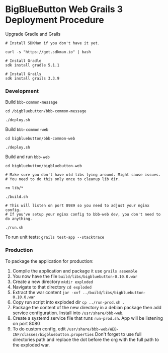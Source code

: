 # BigBlueButton Web Grails 3 Deployment Procedure

Upgrade Gradle and Grails

```
# Install SDKMan if you don't have it yet.

curl -s "https://get.sdkman.io" | bash

# Install Gradle
sdk install gradle 5.1.1

# Install Grails
sdk install grails 3.3.9
```

### Development

Build `bbb-common-message`

```
cd /bigbluebutton/bbb-common-message

./deploy.sh
```

Build `bbb-common-web`

```
cd bigbluebutton/bbb-common-web

./deploy.sh
```

Build and run `bbb-web`

```
cd bigbluebutton/bigbluebutton-web

# Make sure you don't have old libs lying around. Might cause issues.
# You need to do this only once to cleanup lib dir.

rm lib/*

./build.sh

# This will listen on port 8989 so you need to adjust your nginx config.
# If you've setup your nginx config to bbb-web dev, you don't need to do anything.

./run.sh

```

To run unit tests: `grails test-app --stacktrace`

### Production

To package the application for production:

1. Compile the application and package it use `grails assemble`
2. You now have the file `build/libs/bigbluebutton-0.10.0.war`
3. Create a new directory `mkdir exploded`
4. Navigate to that directory `cd exploded`
5. Extract the war content `jar -xvf ../build/libs/bigbluebutton-0.10.0.war`
6. Copy run script into exploded dir `cp ../run-prod.sh .`
7. Package the content of the new directory in a debian package then add service configuration. Install into `/usr/share/bbb-web`.
8. Create a systemd service file that runs `run-prod.sh`. App will be listening on port 8080
9. To do custom config, edit `/usr/share/bbb-web/WEB-INF/classes/bigbluebutton.properties`
Don't forget to use full directories path and replace the dot before the org with the full path to the exploded war.
